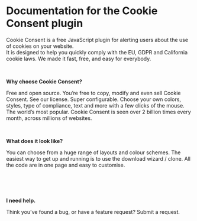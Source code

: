 <h1>Documentation for the Cookie Consent plugin</h1>
<p>Cookie Consent is a free JavaScript plugin for alerting users about the use of cookies on your website.<br>It is designed to help you quickly comply with the EU, GDPR and California cookie laws. We made it fast, free, and easy for everybody.</p>
<br>

<p><b>Why choose Cookie Consent?</b></p>
<p>Free and open source. You’re free to copy, modify and even sell Cookie Consent. See our license.
Super configurable. Choose your own colors, styles, type of compliance, text and more with a few clicks of the mouse.
The world’s most popular. Cookie Consent is seen over 2 billion times every month, across millions of websites.</p>
<br>

<p><b>What does it look like?</b></p>
<p>You can choose from a huge range of layouts and colour schemes. The easiest way to get up and running is to use the download wizard / clone. All the code are in one page and easy to customise.</p>
<br>
<br>
<br>
<p><b>I need help.</b></p>
<p>Think you’ve found a bug, or have a feature request? Submit a request.</p>
